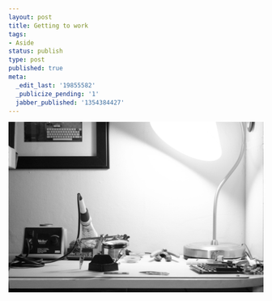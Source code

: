 ```yaml
---
layout: post
title: Getting to work
tags:
- Aside
status: publish
type: post
published: true
meta:
  _edit_last: '19855582'
  _publicize_pending: '1'
  jabber_published: '1354384427'
---
```


![My workbench](/img/bw_workbench.jpg)
